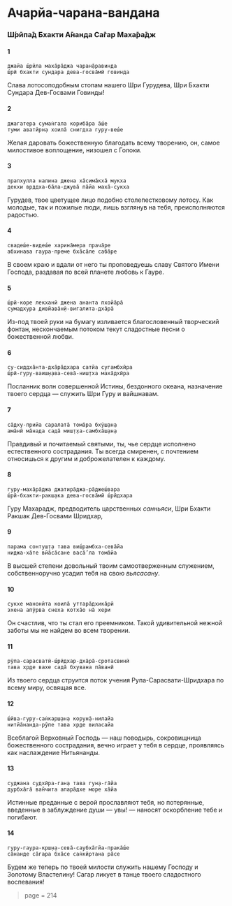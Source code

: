 # Ачарйа-чарана-вандана

### Ш́рӣпа̄д Бхакти А̄нанда Са̄гар Маха̄ра̄дж

#### 1

    джайа ш́рӣла маха̄ра̄джа чаран̣а̄равинда
    ш́рӣ бхакти сундара дева-госва̄мӣ говинда

Слава лотосоподобным стопам нашего Шри Гурудева, Шри Бхакти Сундара Дев-Госвами Говинды!

#### 2

    джагатера суман̇гала кориба̄ра а̄ш́е
    туми аватӣрн̣а хоила̄ снигдха гуру-веш́е

Желая даровать божественную благодать всему творению, он, самое милостивое воплощение, низошел с Голоки.

#### 3

    прапхулла налина джена ха̄сима̄кха̄ мукха
    декхи врддха-ба̄ла-джува̄ па̄йа маха̄-сукха

Гурудев, твое цветущее лицо подобно столепестковому лотосу. Как молодые, так и пожилые люди, лишь взглянув на тебя, преисполняются радостью.

#### 4

    свадеш́е-видеш́е харина̄мера прача̄ре
    абхинава гаура-преме бха̄са̄ле саба̄ре

В своем краю и вдали от него ты проповедуешь славу Святого Имени Господа, раздавая по всей планете любовь к Гауре.

#### 5

    ш́рӣ-коре лекханӣ джена ананта пхойа̄ра̄
    сумадхура дивйава̄н̣ӣ-вигалита-дха̄ра̄

Из-под твоей руки на бумагу изливается благословенный творческий фонтан, нескончаемым потоком текут сладостные песни о божественной любви.

#### 6

    су-сиддха̄нта-дха̄ра̄дхара сатйа сугамбхӣра
    ш́рӣ-гуру-ваиш̣н̣ава-сева̄-ниш̣тха маха̄дхӣра

Посланник волн совершенной Истины, бездонного океана, назначение твоего сердца — служить Шри Гуру и вайшнавам.

#### 7

    са̄дху-прийа саралата̄ тома̄ра бхӯш̣ан̣а
    ама̄нӣ ма̄нада сада̄ миш̣т̣ха-самбха̄ш̣ан̣а

Правдивый и почитаемый святыми, ты, чье сердце исполнено естественного сострадания. Ты всегда смиренен, с почтением относишься к другим и доброжелателен к каждому.

#### 8

    гуру-маха̄ра̄джа джатира̄джа-ра̄джеш́вара
    ш́рӣ-бхакти-ракш̣ака дева-госва̄мӣ ш́рӣдхара

Гуру Махарадж, предводитель царственных *санньяси*, Шри Бхакти Ракшак Дев-Госвами Шридхар,

#### 9

    парама сонтуш̣т̣а тава виш́рамбха-сева̄йа
    ниджа-ха̄те вйа̄са̄сане васа̄’ла тома̄йа

В высшей степени довольный твоим самоотверженным служением, собственноручно усадил тебя на свою *вьясасану*.

#### 10

    сукхе манонӣта коила̄ уттара̄дхика̄рӣ
    эхена апӯрва снеха котха̄о на̄ хери

Он счастлив, что ты стал его преемником. Такой удивительной нежной заботы мы не найдем во всем творении.

#### 11

    рӯпа-сарасватӣ-ш́рӣдхар-дха̄ра̄-сротасвинӣ
    тава хр̣де вахе сада̄ бхувана па̄ванӣ

Из твоего сердца струится поток учения Рупа-Сарасвати-Шридхара по всему миру, освящая все.

#### 12

    ш́ӣва-гуру-сан̇карш̣ан̣а корун̣а̄-нилайа
    нитйа̄нанда-рӯпе тава хр̣де виласайа

Всеблагой Верховный Господь — наш поводырь, сокровищница божественного сострадания, вечно играет у тебя в сердце, проявляясь как наслаждение Нитьянанды.

#### 13

    суджана судхӣра-ган̣а тава гун̣а-га̄йа
    дурбха̄га̄ ван̃чита апара̄дхе море ха̄йа

Истинные преданные с верой прославляют тебя, но потерянные, введенные в заблуждение души — увы! — наносят оскорбление тебе и погибают.

#### 14

    гуру-гаура-крш̣н̣а-сева̄-саубха̄гйа-прака̄ш́е
    са̄нанде са̄гара бха̄се сан̇кӣртана ра̄се

Будем же теперь по твоей милости служить нашему Господу и Золотому Властелину! Сагар ликует в танце твоего сладостного воспевания!


> page = 214